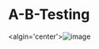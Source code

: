 # A-B-Testing
<algin='center'>![image](https://github.com/Abdelrhman-Sadek/A-B-Testing/assets/94745919/fe25125c-4db0-4511-ad56-b26a2241f514)
 
